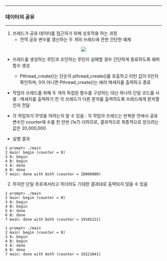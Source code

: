 -----
### 데이터의 공유
-----
1. 쓰레드가 공유 데이터를 접근하기 위해 상호작용 하는 과정
   - 전역 공유 변수를 갱신하는 두 개의 쓰레드에 관한 간단한 예제
<div align="center">
<img src="https://github.com/user-attachments/assets/4adb1452-a384-4f45-8576-1a7e8252dab5">
</div>

   - 쓰레드를 생성하는 루틴과 조인하는 루틴이 실패할 경우 간단하게 종료하도록 래퍼 함수 생성
     + Pthread_create()는 단순히 pthread_create()를 호출하고 리턴 값이 0인지 확인하며, 0이 아니면 Pthread_create()는 에러 메세지를 출력하고 종료
   - 작업자 쓰레드를 위해 두 개의 독립된 함수를 구성하는 대신 하나의 단일 코드를 사용 : 메세지를 출력하기 전 각 쓰레드가 다른 문자를 출력하도록 쓰레드에게 문자열 인자 전달
   - 각 작업자가 무엇을 하려는지 알 수 있음 : 각 작업자 쓰레드는 반복문 안에서 공유 변수인 counter에 수를 천 만번 (1e7) 더하므로, 결과적으로 최종적으로 얻으려는 값은 20,000,000

   - 실행 결과
```
1 prompt> ./main
2 main: begin (counter = 0)
3 A: begin
4 B: begin
5 A: done
6 B: done
7 main: done with both (counter = 20000000)
```

2. 하지만 단일 프로세서라고 하더라도 기대한 결과대로 출력되지 않을 수 있음
```
1 prompt> ./main
2 main: begin (counter = 0)
3 A: begin
4 B: begin
5 A: done
6 B: done
7 main: done with both (counter = 19345221)
```

```
1 prompt> ./main
2 main: begin (counter = 0)
3 A: begin
4 B: begin
5 A: done
6 B: done
7 main: done with both (counter = 19221041)
```
